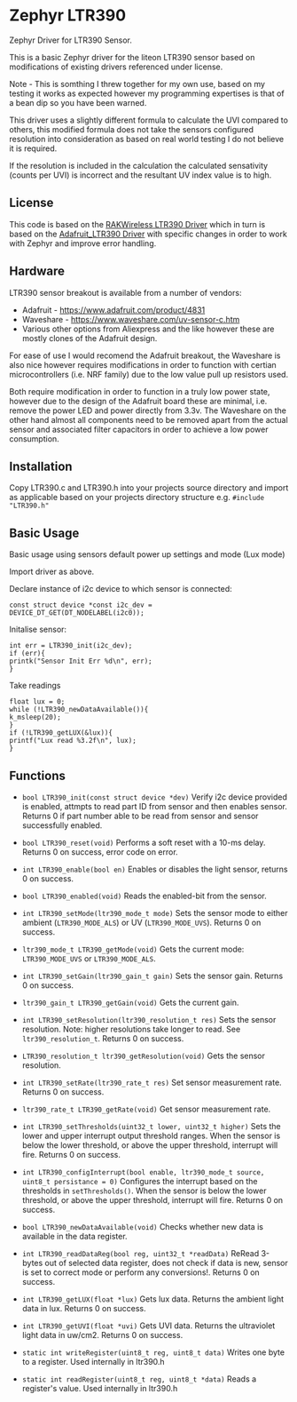 # Zephyr LTR390
Zephyr Driver for LTR390 Sensor.

This is a basic Zephyr driver for the liteon LTR390 sensor based on modifications of existing drivers referenced under license.

Note - This is somthing I threw together for my own use, based on my testing it works as expected however my programming expertises is that of a bean dip so you have been warned. 

This driver uses a slightly different formula to calculate the UVI compared to others, this modified formula does not take the sensors configured resolution into consideration as based on real world testing I do not believe it is required. 

If the resolution is included in the calculation the calculated sensativity (counts per UVI) is incorrect and the resultant UV index value is to high. 

## License
This code is based on the [RAKWireless LTR390 Driver](https://github.com/RAKWireless/RAK12019_LTR390/tree/main) which in turn is based on the [Adafruit_LTR390 Driver](https://github.com/adafruit/Adafruit_LTR390) with specific changes in order to work with Zephyr and improve error handling. 
 ## Hardware
 LTR390 sensor breakout is available from a number of vendors:
 - Adafruit - https://www.adafruit.com/product/4831
 - Waveshare - https://www.waveshare.com/uv-sensor-c.htm
 - Various other options from Aliexpress and the like however these are mostly clones of the Adafruit design.

 For ease of use I would recomend the Adafruit breakout, the Waveshare is also nice however requires modifications in order to function with certian microcontrollers (i.e. NRF family) due to the low value pull up resistors used. 

 Both require modification in order to function in a truly low power state, however due to the design of the Adafruit board these are minimal, i.e. remove the power LED and power directly from 3.3v. The Waveshare on the other hand almost all components need to be removed apart from the actual sensor and associated filter capacitors in order to achieve a low power consumption. 
 
 ## Installation

Copy LTR390.c and LTR390.h into your projects source directory and import as applicable based on your projects directory structure e.g. `#include "LTR390.h"`

 ## Basic Usage
 
 Basic usage using sensors default power up settings and mode (Lux mode)
 
 Import driver as above.
 
 Declare instance of i2c device to which sensor is connected:
 
 `const struct device *const i2c_dev = DEVICE_DT_GET(DT_NODELABEL(i2c0));`
 
 Initalise sensor:
 ```
int err = LTR390_init(i2c_dev);
if (err){
printk("Sensor Init Err %d\n", err);
}
```
Take readings
```
float lux = 0;
while (!LTR390_newDataAvailable()){
k_msleep(20);
}
if (!LTR390_getLUX(&lux)){
printf("Lux read %3.2f\n", lux);
}
```

 ## Functions

* `bool LTR390_init(const struct device *dev)`
  Verify i2c device provided is enabled, attmpts to read part ID from sensor and then enables sensor. Returns 0 if part number able to be read from sensor and sensor successfully enabled.

* `bool LTR390_reset(void)`
  Performs a soft reset with a 10-ms delay. Returns 0 on success, error code on error.

* `int LTR390_enable(bool en)`
  Enables or disables the light sensor, returns 0 on success.

* `bool LTR390_enabled(void)`
  Reads the enabled-bit from the sensor.

* `int LTR390_setMode(ltr390_mode_t mode)`
  Sets the sensor mode to either ambient (`LTR390_MODE_ALS`) or UV (`LTR390_MODE_UVS`). Returns 0 on success.

* `ltr390_mode_t LTR390_getMode(void)`
  Gets the current mode: `LTR390_MODE_UVS` or `LTR390_MODE_ALS`.

* `int LTR390_setGain(ltr390_gain_t gain)`
  Sets the sensor gain. Returns 0 on success.

* `ltr390_gain_t LTR390_getGain(void)`
  Gets the current gain.

* `int LTR390_setResolution(ltr390_resolution_t res)`
  Sets the sensor resolution. Note: higher resolutions take longer to read. See `ltr390_resolution_t`. Returns 0 on success.

* `LTR390_resolution_t ltr390_getResolution(void)`
  Gets the sensor resolution.

* `int LTR390_setRate(ltr390_rate_t res)`
  Set sensor measurement rate. Returns 0 on success.
  
* `ltr390_rate_t LTR390_getRate(void)`
  Get sensor measurement rate. 

* `int LTR390_setThresholds(uint32_t lower, uint32_t higher)`
  Sets the lower and upper interrupt output threshold ranges. When the sensor is below the lower threshold, or above the upper threshold, interrupt will fire. Returns 0 on success.

* `int LTR390_configInterrupt(bool enable, ltr390_mode_t source, uint8_t persistance = 0)`
  Configures the interrupt based on the thresholds in `setThresholds()`. When the sensor is below the lower threshold, or above the upper threshold, interrupt will fire. Returns 0 on success.

* `bool LTR390_newDataAvailable(void)`
  Checks whether new data is available in the data register.

* `int LTR390_readDataReg(bool reg, uint32_t *readData)`
  ReRead 3-bytes out of selected data register, does not check if data is new, sensor is set to correct mode or perform any conversions!. Returns 0 on success.

* `int LTR390_getLUX(float *lux)`
  Gets lux data. Returns the ambient light data in lux. Returns 0 on success.

* `int LTR390_getUVI(float *uvi)`
  Gets UVI data. Returns the ultraviolet light data in uw/cm2. Returns 0 on success.

* `static int writeRegister(uint8_t reg, uint8_t data)`
  Writes one byte to a register. Used internally in ltr390.h

* `static int readRegister(uint8_t reg, uint8_t *data)`
  Reads a register's value. Used internally in ltr390.h
